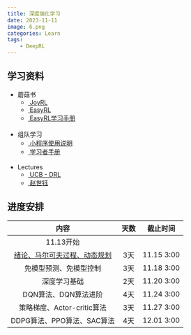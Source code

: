 ```yaml
---
title: 深度强化学习
date: 2023-11-11
image: 6.png
categories: Learn
tags: 
    - DeepRL
---
```


## 学习资料

<link rel="stylesheet" href="/scss/custom.scss">

<ul class="terminal-tree">
    <li>蘑菇书
      <ul>
        <li><a href="https://github.com/datawhalechina/joyrl-book">&nbspJoyRL</a></li>
        <li><a href="https://datawhalechina.github.io/easy-rl/">&nbspEasyRL</a></li>
        <li><a href="https://linklearner.com/learn/detail/91">&nbspEasyRL学习手册</a></li>
      </ul>
    </li>
    <br>
    <li>组队学习
      <ul>
        <li><a href="https://mp.weixin.qq.com/s/iPmzb72Yk0mhIA2NYezXDg">&nbsp小程序使用说明</a></li>
        <li><a href="https://mp.weixin.qq.com/s/pwWg0w1DL2C1i_Hs3SZedg">&nbsp学习者手册</a></li>
      </ul>
    </li>
    <br>
    <li>Lectures
      <ul>
        <li><a href="https://rail.eecs.berkeley.edu/deeprlcourse/">&nbspUCB - DRL</a></li>
        <li><a href="https://www.bilibili.com/video/BV1sd4y167NS/?spm_id_from=333.337.search-card.all.click&vd_source=0747a479964faef65dc22d966c973b66">&nbsp赵世钰</a></li>
      </ul>
    </li>
</ul>



## 进度安排

| 内容 | 天数 | 截止时间 |
|:---:|:---:|:---:|
|11.13开始 | | |
| [绪论、马尔可夫过程、动态规划](/repodemo/collections/drl_task01/) | 3天 | 11.15 3:00 |
| 免模型预测、免模型控制 | 3天 | 11.18 3:00 |
|深度学习基础 | 2天 | 11.20 3:00 |
| DQN算法、DQN算法进阶 | 4天 | 11.24 3:00|
| 策略梯度、Actor-critic算法 | 3天 | 11.27 3:00 |
| DDPG算法、PPO算法、SAC算法 | 4天 | 12.01 3:00 |
